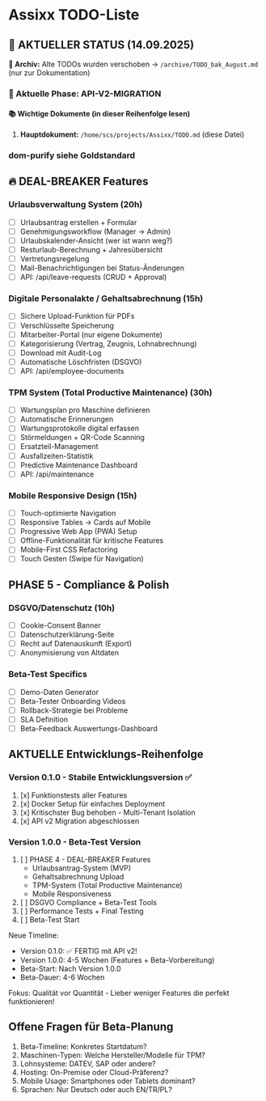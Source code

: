 # Assixx TODO-Liste

## 🚀 AKTUELLER STATUS (14.09.2025)

**📁 Archiv:** Alte TODOs wurden verschoben → `/archive/TODO_bak_August.md` (nur zur Dokumentation)

### 🎯 Aktuelle Phase: API-V2-MIGRATION

#### 📚 Wichtige Dokumente (in dieser Reihenfolge lesen)

1. **Hauptdokument:** `/home/scs/projects/Assixx/TODO.md` (diese Datei)

### dom-purify siehe Goldstandard ###

## 🔥 DEAL-BREAKER Features

### Urlaubsverwaltung System (20h)

- [ ] Urlaubsantrag erstellen + Formular
- [ ] Genehmigungsworkflow (Manager → Admin)
- [ ] Urlaubskalender-Ansicht (wer ist wann weg?)
- [ ] Resturlaub-Berechnung + Jahresübersicht
- [ ] Vertretungsregelung
- [ ] Mail-Benachrichtigungen bei Status-Änderungen
- [ ] API: /api/leave-requests (CRUD + Approval)

### Digitale Personalakte / Gehaltsabrechnung (15h)

- [ ] Sichere Upload-Funktion für PDFs
- [ ] Verschlüsselte Speicherung
- [ ] Mitarbeiter-Portal (nur eigene Dokumente)
- [ ] Kategorisierung (Vertrag, Zeugnis, Lohnabrechnung)
- [ ] Download mit Audit-Log
- [ ] Automatische Löschfristen (DSGVO)
- [ ] API: /api/employee-documents

### TPM System (Total Productive Maintenance) (30h)

- [ ] Wartungsplan pro Maschine definieren
- [ ] Automatische Erinnerungen
- [ ] Wartungsprotokolle digital erfassen
- [ ] Störmeldungen + QR-Code Scanning
- [ ] Ersatzteil-Management
- [ ] Ausfallzeiten-Statistik
- [ ] Predictive Maintenance Dashboard
- [ ] API: /api/maintenance

### Mobile Responsive Design (15h)

- [ ] Touch-optimierte Navigation
- [ ] Responsive Tables → Cards auf Mobile
- [ ] Progressive Web App (PWA) Setup
- [ ] Offline-Funktionalität für kritische Features
- [ ] Mobile-First CSS Refactoring
- [ ] Touch Gesten (Swipe für Navigation)

## PHASE 5 - Compliance & Polish

### DSGVO/Datenschutz (10h)

- [ ] Cookie-Consent Banner
- [ ] Datenschutzerklärung-Seite
- [ ] Recht auf Datenauskunft (Export)
- [ ] Anonymisierung von Altdaten

### Beta-Test Specifics

- [ ] Demo-Daten Generator
- [ ] Beta-Tester Onboarding Videos
- [ ] Rollback-Strategie bei Probleme
- [ ] SLA Definition
- [ ] Beta-Feedback Auswertungs-Dashboard

## AKTUELLE Entwicklungs-Reihenfolge

### Version 0.1.0 - Stabile Entwicklungsversion ✅

1. [x] Funktionstests aller Features
2. [x] Docker Setup für einfaches Deployment
3. [x] Kritischster Bug behoben - Multi-Tenant Isolation
4. [x] API v2 Migration abgeschlossen

### Version 1.0.0 - Beta-Test Version

1. [ ] PHASE 4 - DEAL-BREAKER Features
   - Urlaubsantrag-System (MVP)
   - Gehaltsabrechnung Upload
   - TPM-System (Total Productive Maintenance)
   - Mobile Responsiveness
2. [ ] DSGVO Compliance + Beta-Test Tools
3. [ ] Performance Tests + Final Testing
4. [ ] Beta-Test Start

Neue Timeline:

- Version 0.1.0: ✅ FERTIG mit API v2!
- Version 1.0.0: 4-5 Wochen (Features + Beta-Vorbereitung)
- Beta-Start: Nach Version 1.0.0
- Beta-Dauer: 4-6 Wochen

Fokus: Qualität vor Quantität - Lieber weniger Features die perfekt funktionieren!

## Offene Fragen für Beta-Planung

1. Beta-Timeline: Konkretes Startdatum?
2. Maschinen-Typen: Welche Hersteller/Modelle für TPM?
3. Lohnsysteme: DATEV, SAP oder andere?
4. Hosting: On-Premise oder Cloud-Präferenz?
5. Mobile Usage: Smartphones oder Tablets dominant?
6. Sprachen: Nur Deutsch oder auch EN/TR/PL?
